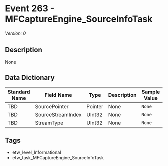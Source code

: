 # Event 263 - MFCaptureEngine_SourceInfoTask
###### Version: 0

## Description
None

## Data Dictionary
|Standard Name|Field Name|Type|Description|Sample Value|
|---|---|---|---|---|
|TBD|SourcePointer|Pointer|None|`None`|
|TBD|SourceStreamIndex|UInt32|None|`None`|
|TBD|StreamType|UInt32|None|`None`|

## Tags
* etw_level_Informational
* etw_task_MFCaptureEngine_SourceInfoTask